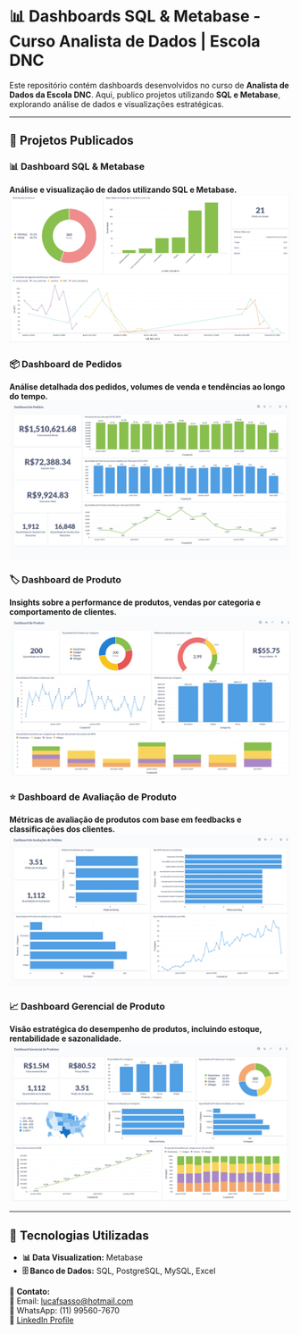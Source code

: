 # 📊 Dashboards SQL & Metabase - Curso Analista de Dados | Escola DNC  

Este repositório contém dashboards desenvolvidos no curso de **Analista de Dados da Escola DNC**. Aqui, publico projetos utilizando **SQL e Metabase**, explorando análise de dados e visualizações estratégicas.  

---

## 📂 **Projetos Publicados**  

### 📊 Dashboard SQL & Metabase  
**Análise e visualização de dados utilizando SQL e Metabase.**  
![Dashboard SQL & Metabase](dashboard.SQL.Metabase.png)  

### 📦 Dashboard de Pedidos  
**Análise detalhada dos pedidos, volumes de venda e tendências ao longo do tempo.**  
![Dashboard de Pedidos](dashboard-pedidos.png)  

### 🏷️ Dashboard de Produto  
**Insights sobre a performance de produtos, vendas por categoria e comportamento de clientes.**  
![Dashboard de Produto](dashboard-produto.png)  

### ⭐ Dashboard de Avaliação de Produto  
**Métricas de avaliação de produtos com base em feedbacks e classificações dos clientes.**  
![Dashboard de Avaliação de Produto](dashboard-avaliacao-produtos.png)  

### 📈 Dashboard Gerencial de Produto  
**Visão estratégica do desempenho de produtos, incluindo estoque, rentabilidade e sazonalidade.**  
![Dashboard Gerencial de Produto](dashboard-gerencial-produtos.png)  

---

## 🔧 **Tecnologias Utilizadas**  
- **📊 Data Visualization:** Metabase  
- **🗄️ Banco de Dados:** SQL, PostgreSQL, MySQL, Excel

📩 **Contato:**  
📧 Email: [lucafsasso@hotmail.com](mailto:lucafsasso@hotmail.com)  
📱 WhatsApp: (11) 99560-7670  
🔗 [LinkedIn Profile](https://www.linkedin.com/in/luca-favilli-sasso/) 
